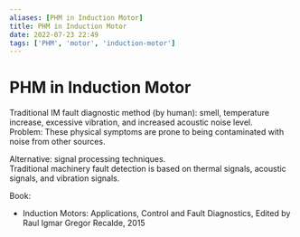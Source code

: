 ```yaml
---
aliases: [PHM in Induction Motor]
title: PHM in Induction Motor
date: 2022-07-23 22:49
tags: ['PHM', 'motor', 'induction-motor']
---
```


# PHM in Induction Motor

Traditional IM fault diagnostic method (by human): smell, temperature increase, excessive vibration, and increased acoustic noise level.  
Problem: These physical symptoms are prone to being contaminated with noise from other sources.

Alternative: signal processing techniques.  
Traditional machinery fault detection is based on thermal signals, acoustic signals, and vibration signals.

Book:

- Induction Motors: Applications, Control and Fault Diagnostics, Edited by Raul Igmar Gregor Recalde, 2015
